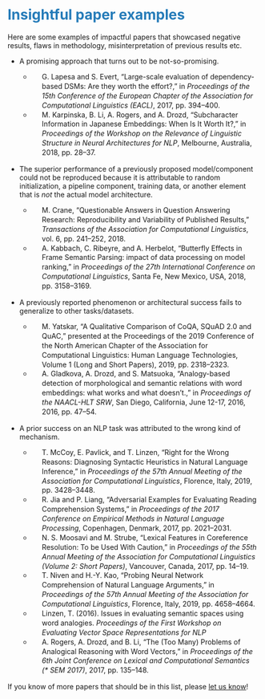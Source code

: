 
# <span style="color:#267CB9">Insightful paper examples</span>

Here are some examples of impactful papers that showcased negative results, flaws in methodology, misinterpretation of previous results etc. 

* A promising approach that turns out to be not-so-promising.
   
  - <div class="csl-bib-body" style="line-height: 1.35; ">   <div class="csl-entry" style="clear: left; ">     <div class="csl-right-inline" style="margin: 0 .4em 0 1.5em;">G. Lapesa and S. Evert, “Large-scale evaluation of dependency-based DSMs: Are they worth the effort?,” in <i>Proceedings of the 15th Conference of the European Chapter of the Association for Computational Linguistics (EACL)</i>, 2017, pp. 394–400.</div> </div> <span class="Z3988" title="url_ver=Z39.88-2004&amp;ctx_ver=Z39.88-2004&amp;rfr_id=info%3Asid%2Fzotero.org%3A2&amp;rft_val_fmt=info%3Aofi%2Ffmt%3Akev%3Amtx%3Abook&amp;rft.genre=proceeding&amp;rft.atitle=Large-scale%20evaluation%20of%20dependency-based%20DSMs%3A%20Are%20they%20worth%20the%20effort%3F&amp;rft.btitle=Proceedings%20of%20the%2015th%20Conference%20of%20the%20European%20Chapter%20of%20the%20Association%20for%20Computational%20Linguistics%20(EACL)&amp;rft.publisher=Association%20for%20Computational%20Linguistics&amp;rft.aufirst=Gabriella&amp;rft.aulast=Lapesa&amp;rft.au=Gabriella%20Lapesa&amp;rft.au=Stefan%20Evert&amp;rft.date=2017&amp;rft.pages=394-400&amp;rft.spage=394&amp;rft.epage=400"></span>  </div>
   
  - <div class="csl-bib-body" style="line-height: 1.35; "> <div class="csl-entry" style="clear: left; "> <div class="csl-right-inline" style="margin: 0 .4em 0 1.5em;">M. Karpinska, B. Li, A. Rogers, and A. Drozd, “Subcharacter Information in Japanese Embeddings: When Is It Worth It?,” in <i>Proceedings of the Workshop on the Relevance of Linguistic Structure in Neural Architectures for NLP</i>, Melbourne, Australia, 2018, pp. 28–37.</div>   </div>   <span class="Z3988" title="url_ver=Z39.88-2004&amp;ctx_ver=Z39.88-2004&amp;rfr_id=info%3Asid%2Fzotero.org%3A2&amp;rft_val_fmt=info%3Aofi%2Ffmt%3Akev%3Amtx%3Abook&amp;rft.genre=proceeding&amp;rft.atitle=Subcharacter%20Information%20in%20Japanese%20Embeddings%3A%20When%20Is%20It%20Worth%20It%3F&amp;rft.btitle=Proceedings%20of%20the%20Workshop%20on%20the%20Relevance%20of%20Linguistic%20Structure%20in%20Neural%20Architectures%20for%20NLP&amp;rft.place=Melbourne%2C%20Australia&amp;rft.publisher=Association%20for%20Computational%20Linguistics&amp;rft.aufirst=Marzena&amp;rft.aulast=Karpinska&amp;rft.au=Marzena%20Karpinska&amp;rft.au=Bofang%20Li&amp;rft.au=Anna%20Rogers&amp;rft.au=Aleksandr%20Drozd&amp;rft.date=2018&amp;rft.pages=28-37&amp;rft.spage=28&amp;rft.epage=37"></span> </div>

* The superior performance of a previously proposed model/component could not be reproduced because it is attributable to random initialization, a pipeline component, training data, or another element that is *not* the actual model architecture.
    
  - <div class="csl-bib-body" style="line-height: 1.35; ">   <div class="csl-entry" style="clear: left; ">     <div class="csl-right-inline" style="margin: 0 .4em 0 1.5em;">M. Crane, “Questionable Answers in Question Answering Research: Reproducibility and Variability of Published Results,” <i>Transactions of the Association for Computational Linguistics</i>, vol. 6, pp. 241–252, 2018.</div>   </div>   <span class="Z3988" title="url_ver=Z39.88-2004&amp;ctx_ver=Z39.88-2004&amp;rfr_id=info%3Asid%2Fzotero.org%3A2&amp;rft_id=info%3Adoi%2F10.1162%2Ftacl_a_00018&amp;rft_val_fmt=info%3Aofi%2Ffmt%3Akev%3Amtx%3Ajournal&amp;rft.genre=article&amp;rft.atitle=Questionable%20Answers%20in%20Question%20Answering%20Research%3A%20Reproducibility%20and%20Variability%20of%20Published%20Results&amp;rft.jtitle=Transactions%20of%20the%20Association%20for%20Computational%20Linguistics&amp;rft.volume=6&amp;rft.aufirst=Matt&amp;rft.aulast=Crane&amp;rft.au=Matt%20Crane&amp;rft.date=2018&amp;rft.pages=241-252&amp;rft.spage=241&amp;rft.epage=252&amp;rft.language=en-us"></span></div>
    
   - <div class="csl-bib-body" style="line-height: 1.35; ">   <div class="csl-entry" style="clear: left; "> <div class="csl-right-inline" style="margin: 0 .4em 0 1.5em;">A. Kabbach, C. Ribeyre, and A. Herbelot, “Butterfly Effects in Frame Semantic Parsing: impact of data processing on model ranking,” in <i>Proceedings of the 27th International Conference on Computational Linguistics</i>, Santa Fe, New Mexico, USA, 2018, pp. 3158–3169.</div>   </div>   <span class="Z3988" title="url_ver=Z39.88-2004&amp;ctx_ver=Z39.88-2004&amp;rfr_id=info%3Asid%2Fzotero.org%3A2&amp;rft_val_fmt=info%3Aofi%2Ffmt%3Akev%3Amtx%3Abook&amp;rft.genre=proceeding&amp;rft.atitle=Butterfly%20Effects%20in%20Frame%20Semantic%20Parsing%3A%20impact%20of%20data%20processing%20on%20model%20ranking&amp;rft.btitle=Proceedings%20of%20the%2027th%20International%20Conference%20on%20Computational%20Linguistics&amp;rft.place=Santa%20Fe%2C%20New%20Mexico%2C%20USA&amp;rft.publisher=Association%20for%20Computational%20Linguistics&amp;rft.aufirst=Alexandre&amp;rft.aulast=Kabbach&amp;rft.au=Alexandre%20Kabbach&amp;rft.au=Corentin%20Ribeyre&amp;rft.au=Aur%C3%A9lie%20Herbelot&amp;rft.date=2018-08&amp;rft.pages=3158%E2%80%933169&amp;rft.spage=3158&amp;rft.epage=3169"></span></div>
    
* A previously reported phenomenon or architectural success fails to generalize to other tasks/datasets.
    
  - <div class="csl-bib-body" style="line-height: 1.35; ">   <div class="csl-entry" style="clear: left; "> <div class="csl-right-inline" style="margin: 0 .4em 0 1.5em;">M. Yatskar, “A Qualitative Comparison of CoQA, SQuAD 2.0 and QuAC,” presented at the Proceedings of the 2019 Conference of the North American Chapter of the Association for Computational Linguistics: Human Language Technologies, Volume 1 (Long and Short Papers), 2019, pp. 2318–2323.</div>   </div>   <span class="Z3988" title="url_ver=Z39.88-2004&amp;ctx_ver=Z39.88-2004&amp;rfr_id=info%3Asid%2Fzotero.org%3A2&amp;rft_val_fmt=info%3Aofi%2Ffmt%3Akev%3Amtx%3Abook&amp;rft.genre=proceeding&amp;rft.atitle=A%20Qualitative%20Comparison%20of%20CoQA%2C%20SQuAD%202.0%20and%20QuAC&amp;rft.aufirst=Mark&amp;rft.aulast=Yatskar&amp;rft.au=Mark%20Yatskar&amp;rft.date=2019-06&amp;rft.pages=2318-2323&amp;rft.spage=2318&amp;rft.epage=2323&amp;rft.language=en-us"></span></div>
    
   - <div class="csl-bib-body" style="line-height: 1.35; ">   <div class="csl-entry" style="clear: left; "> <div class="csl-right-inline" style="margin: 0 .4em 0 1.5em;">A. Gladkova, A. Drozd, and S. Matsuoka, “Analogy-based detection of morphological and semantic relations with word embeddings: what works and what doesn’t.,” in <i>Proceedings of the NAACL-HLT SRW</i>, San Diego, California, June 12-17, 2016, 2016, pp. 47–54.</div>   </div>   <span class="Z3988" title="url_ver=Z39.88-2004&amp;ctx_ver=Z39.88-2004&amp;rfr_id=info%3Asid%2Fzotero.org%3A2&amp;rft_id=info%3Adoi%2F10.18653%2Fv1%2FN16-2002&amp;rft_val_fmt=info%3Aofi%2Ffmt%3Akev%3Amtx%3Abook&amp;rft.genre=proceeding&amp;rft.atitle=Analogy-based%20detection%20of%20morphological%20and%20semantic%20relations%20with%20word%20embeddings%3A%20what%20works%20and%20what%20doesn't.&amp;rft.btitle=Proceedings%20of%20the%20NAACL-HLT%20SRW&amp;rft.place=San%20Diego%2C%20California%2C%20June%2012-17%2C%202016&amp;rft.publisher=ACL&amp;rft.aufirst=Anna&amp;rft.aulast=Gladkova&amp;rft.au=Anna%20Gladkova&amp;rft.au=Aleksandr%20Drozd&amp;rft.au=Satoshi%20Matsuoka&amp;rft.date=2016&amp;rft.pages=47-54&amp;rft.spage=47&amp;rft.epage=54"></span></div>
    
* A prior success on an NLP task was attributed to the wrong kind of mechanism.
   
  - <div class="csl-bib-body" style="line-height: 1.35; ">   <div class="csl-entry" style="clear: left; ">     <div class="csl-right-inline" style="margin: 0 .4em 0 1.5em;">T. McCoy, E. Pavlick, and T. Linzen, “Right for the Wrong Reasons: Diagnosing Syntactic Heuristics in Natural Language Inference,” in <i>Proceedings of the 57th Annual Meeting of the Association for Computational Linguistics</i>, Florence, Italy, 2019, pp. 3428–3448.</div>   </div>   <span class="Z3988" title="url_ver=Z39.88-2004&amp;ctx_ver=Z39.88-2004&amp;rfr_id=info%3Asid%2Fzotero.org%3A2&amp;rft_id=info%3Adoi%2F10.18653%2Fv1%2FP19-1334&amp;rft_val_fmt=info%3Aofi%2Ffmt%3Akev%3Amtx%3Abook&amp;rft.genre=proceeding&amp;rft.atitle=Right%20for%20the%20Wrong%20Reasons%3A%20Diagnosing%20Syntactic%20Heuristics%20in%20Natural%20Language%20Inference&amp;rft.btitle=Proceedings%20of%20the%2057th%20Annual%20Meeting%20of%20the%20Association%20for%20Computational%20Linguistics&amp;rft.place=Florence%2C%20Italy&amp;rft.publisher=Association%20for%20Computational%20Linguistics&amp;rft.aufirst=Tom&amp;rft.aulast=McCoy&amp;rft.au=Tom%20McCoy&amp;rft.au=Ellie%20Pavlick&amp;rft.au=Tal%20Linzen&amp;rft.date=2019-07&amp;rft.pages=3428%E2%80%933448&amp;rft.spage=3428&amp;rft.epage=3448"></span></div>
    
  -  <div class="csl-bib-body" style="line-height: 1.35; ">  <div class="csl-entry" style="clear: left; "> <div class="csl-right-inline" style="margin: 0 .4em 0 1.5em;">R. Jia and P. Liang, “Adversarial Examples for Evaluating Reading Comprehension Systems,” in <i>Proceedings of the 2017 Conference on Empirical Methods in Natural Language Processing</i>, Copenhagen, Denmark, 2017, pp. 2021–2031.</div>   </div>   <span class="Z3988" title="url_ver=Z39.88-2004&amp;ctx_ver=Z39.88-2004&amp;rfr_id=info%3Asid%2Fzotero.org%3A2&amp;rft_id=info%3Adoi%2F10.18653%2Fv1%2FD17-1215&amp;rft_val_fmt=info%3Aofi%2Ffmt%3Akev%3Amtx%3Abook&amp;rft.genre=proceeding&amp;rft.atitle=Adversarial%20Examples%20for%20Evaluating%20Reading%20Comprehension%20Systems&amp;rft.btitle=Proceedings%20of%20the%202017%20Conference%20on%20Empirical%20Methods%20in%20Natural%20Language%20Processing&amp;rft.publisher=Association%20for%20Computational%20Linguistics&amp;rft.aufirst=Robin&amp;rft.aulast=Jia&amp;rft.au=Robin%20Jia&amp;rft.au=Percy%20Liang&amp;rft.date=2017&amp;rft.pages=2021%E2%80%932031&amp;rft.spage=2021&amp;rft.epage=2031"></span></div>
    
  - <div class="csl-bib-body" style="line-height: 1.35; ">   <div class="csl-entry" style="clear: left; "> <div class="csl-right-inline" style="margin: 0 .4em 0 1.5em;">N. S. Moosavi and M. Strube, “Lexical Features in Coreference Resolution: To be Used With Caution,” in <i>Proceedings of the 55th Annual Meeting of the Association for Computational Linguistics (Volume 2: Short Papers)</i>, Vancouver, Canada, 2017, pp. 14–19.</div>   </div>   <span class="Z3988" title="url_ver=Z39.88-2004&amp;ctx_ver=Z39.88-2004&amp;rfr_id=info%3Asid%2Fzotero.org%3A2&amp;rft_id=info%3Adoi%2F10.18653%2Fv1%2FP17-2003&amp;rft_val_fmt=info%3Aofi%2Ffmt%3Akev%3Amtx%3Abook&amp;rft.genre=proceeding&amp;rft.atitle=Lexical%20Features%20in%20Coreference%20Resolution%3A%20To%20be%20Used%20With%20Caution&amp;rft.btitle=Proceedings%20of%20the%2055th%20Annual%20Meeting%20of%20the%20Association%20for%20Computational%20Linguistics%20(Volume%202%3A%20Short%20Papers)&amp;rft.place=Vancouver%2C%20Canada&amp;rft.publisher=Association%20for%20Computational%20Linguistics&amp;rft.aufirst=Nafise%20Sadat&amp;rft.aulast=Moosavi&amp;rft.au=Nafise%20Sadat%20Moosavi&amp;rft.au=Michael%20Strube&amp;rft.date=2017-07&amp;rft.pages=14%E2%80%9319&amp;rft.spage=14&amp;rft.epage=19"></span> </div> 
   
  - <div class="csl-bib-body" style="line-height: 1.35; ">   <div class="csl-entry" style="clear: left; "> <div class="csl-right-inline" style="margin: 0 .4em 0 1.5em;">T. Niven and H.-Y. Kao, “Probing Neural Network Comprehension of Natural Language Arguments,” in <i>Proceedings of the 57th Annual Meeting of the Association for Computational Linguistics</i>, Florence, Italy, 2019, pp. 4658–4664.</div>   </div>   <span class="Z3988" title="url_ver=Z39.88-2004&amp;ctx_ver=Z39.88-2004&amp;rfr_id=info%3Asid%2Fzotero.org%3A2&amp;rft_val_fmt=info%3Aofi%2Ffmt%3Akev%3Amtx%3Abook&amp;rft.genre=proceeding&amp;rft.atitle=Probing%20Neural%20Network%20Comprehension%20of%20Natural%20Language%20Arguments&amp;rft.btitle=Proceedings%20of%20the%2057th%20Annual%20Meeting%20of%20the%20Association%20for%20Computational%20Linguistics&amp;rft.place=Florence%2C%20Italy&amp;rft.publisher=Association%20for%20Computational%20Linguistics&amp;rft.aufirst=Timothy&amp;rft.aulast=Niven&amp;rft.au=Timothy%20Niven&amp;rft.au=Hung-Yu%20Kao&amp;rft.date=2019-07&amp;rft.pages=4658%E2%80%934664&amp;rft.spage=4658&amp;rft.epage=4664"></span> </div>

  - <div class="csl-bib-body" style="line-height: 1.35; ">   <div class="csl-entry" style="clear: left; "> <div class="csl-right-inline" style="margin: 0 .4em 0 1.5em;"> Linzen, T. (2016). Issues in evaluating semantic spaces using word analogies. <i>Proceedings of the First Workshop on Evaluating Vector Space Representations for NLP</i>     </div>   </div>   <span class="Z3988" title="url_ver=Z39.88-2004&amp;ctx_ver=Z39.88-2004&amp;rfr_id=info%3Asid%2Fzotero.org%3A2&amp;rft_val_fmt=info%3Aofi%2Ffmt%3Akev%3Amtx%3Abook&amp;rft.genre=proceeding&amp;rft.atitle=The%20(Too%20Many)%20Problems%20of%20Analogical%20Reasoning%20with%20Word%20Vectors&amp;rft.btitle=Proceedings%20of%20the%206th%20Joint%20Conference%20on%20Lexical%20and%20Computational%20Semantics%20(*%20SEM%202017)&amp;rft.aufirst=Anna&amp;rft.aulast=Rogers&amp;rft.au=Anna%20Rogers&amp;rft.au=Aleksandr%20Drozd&amp;rft.au=Bofang%20Li&amp;rft.date=2017&amp;rft.pages=135%E2%80%93148&amp;rft.spage=135&amp;rft.epage=148"></span></div>       

  - <div class="csl-bib-body" style="line-height: 1.35; ">   <div class="csl-entry" style="clear: left; "> <div class="csl-right-inline" style="margin: 0 .4em 0 1.5em;">A. Rogers, A. Drozd, and B. Li, “The (Too Many) Problems of Analogical Reasoning with Word Vectors,” in <i>Proceedings of the 6th Joint Conference on Lexical and Computational Semantics (* SEM 2017)</i>, 2017, pp. 135–148.</div>   </div>   <span class="Z3988" title="url_ver=Z39.88-2004&amp;ctx_ver=Z39.88-2004&amp;rfr_id=info%3Asid%2Fzotero.org%3A2&amp;rft_val_fmt=info%3Aofi%2Ffmt%3Akev%3Amtx%3Abook&amp;rft.genre=proceeding&amp;rft.atitle=The%20(Too%20Many)%20Problems%20of%20Analogical%20Reasoning%20with%20Word%20Vectors&amp;rft.btitle=Proceedings%20of%20the%206th%20Joint%20Conference%20on%20Lexical%20and%20Computational%20Semantics%20(*%20SEM%202017)&amp;rft.aufirst=Anna&amp;rft.aulast=Rogers&amp;rft.au=Anna%20Rogers&amp;rft.au=Aleksandr%20Drozd&amp;rft.au=Bofang%20Li&amp;rft.date=2017&amp;rft.pages=135%E2%80%93148&amp;rft.spage=135&amp;rft.epage=148"></span></div>       

If you know of more papers that should be in this list, please [let us know](mailto:anna_rogers@uml.edu)!    